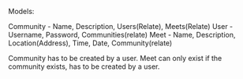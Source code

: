 Models:

Community - Name, Description, Users(Relate), Meets(Relate)
User - Username, Password, Communities(relate)
Meet - Name, Description, Location(Address), Time, Date, Community(relate)

Community has to be created by a user.
Meet can only exist if the community exists, has to be created by a user.
